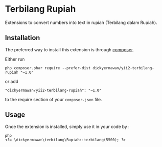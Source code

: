 Terbilang Rupiah
================
Extensions to convert numbers into text in rupiah (Terbilang dalam Rupiah).

Installation
------------

The preferred way to install this extension is through [composer](http://getcomposer.org/download/).

Either run

```
php composer.phar require --prefer-dist dickyermawan/yii2-terbilang-rupiah "~1.0"
```

or add

```
"dickyermawan/yii2-terbilang-rupiah": "~1.0"
```

to the require section of your `composer.json` file.


Usage
-----

Once the extension is installed, simply use it in your code by  :

```
php
<?= \dickyermawan\terbilang\Rupiah::terbilang(5500); ?>
```